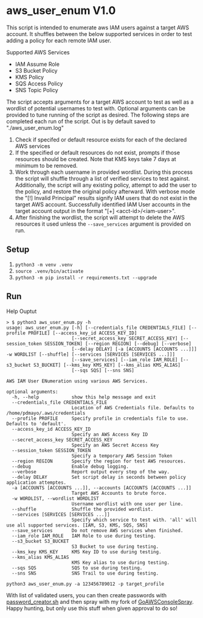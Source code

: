 # aws_user_enum V1.0

This script is intended to enumerate aws IAM users against a target AWS account. It shuffles between the below supported services in order to test adding a policy for each remote IAM user. 

Supported AWS Services
- IAM Assume Role
- S3 Bucket Policy
- KMS Policy
- SQS Access Policy
- SNS Topic Policy

The script accepts arguments for a target AWS account to test as well as a wordlist of potential usernames to test with. Optional arguments can be provided to tune running of the script as desired. The following steps are completed each run of the script. Out is by default saved to "./aws_user_enum.log"

1. Check if specifed or default resource exists for each of the declared AWS services
2. If the specified or default resources do not exist, prompts if those resources should be created. Note that KMS keys take 7 days at minimum to be removed.
3. Work through each username in provided wordlist. During this process the script will shuffle through a list of verified services to test against. Additionally, the script will any existing policy, attempt to add the user to the policy, and restore the original policy afterward. With verbose mode the "[!] Invalid Principal" results signify IAM users that do not exist in the target AWS account. Successfully identified IAM User accounts in the target account output in the format "[+] \<acct-id\>/\<iam-user\>".
4. After finishing the wordlist, the script will attempt to delete the AWS resources it used unless the `--save_services` argument is provided on run.

## Setup
1. `python3 -m venv .venv`
2. `source .venv/bin/activate`
3. `python3 -m pip install -r requirements.txt --upgrade`

## Run
Help Ouptut
```
> $ python3 aws_user_enum.py -h
usage: aws_user_enum.py [-h] [--credentials_file CREDENTIALS_FILE] [--profile PROFILE] [--access_key_id ACCESS_KEY_ID]
                        [--secret_access_key SECRET_ACCESS_KEY] [--session_token SESSION_TOKEN] [--region REGION] [--debug] [--verbose]
                        [--delay DELAY] [-a [ACCOUNTS [ACCOUNTS ...]]] -w WORDLIST [--shuffle] [--services [SERVICES [SERVICES ...]]]
                        [--save_services] [--iam_role IAM_ROLE] [--s3_bucket S3_BUCKET] [--kms_key KMS_KEY] [--kms_alias KMS_ALIAS]
                        [--sqs SQS] [--sns SNS]

AWS IAM User ENumeration using various AWS Services.

optional arguments:
  -h, --help            show this help message and exit
  --credentials_file CREDENTIALS_FILE
                        Location of AWS Credentials file. Defaults to /home/pdmayo/.aws/credentials
  --profile PROFILE     Specify profile in credentials file to use. Defaults to 'default'.
  --access_key_id ACCESS_KEY_ID
                        Specify an AWS Access Key ID
  --secret_access_key SECRET_ACCESS_KEY
                        Specify an AWS Secret Access Key
  --session_token SESSION_TOKEN
                        Specify a temporary AWS Session Token
  --region REGION       Specify the region for test AWS resources.
  --debug               Enable debug logging.
  --verbose             Report output every step of the way.
  --delay DELAY         Set script delay in seconds between policy application attemptes.
  -a [ACCOUNTS [ACCOUNTS ...]], --accounts [ACCOUNTS [ACCOUNTS ...]]
                        Target AWS Accounts to brute force.
  -w WORDLIST, --wordlist WORDLIST
                        Username wordlist with one user per line.
  --shuffle             Shuffle the provided wordlist.
  --services [SERVICES [SERVICES ...]]
                        Specify which service to test with. 'all' will use all supported services. [IAM, S3, KMS, SQS, SNS]
  --save_services       Do not remove AWS services when finished.
  --iam_role IAM_ROLE   IAM Role to use during testing.
  --s3_bucket S3_BUCKET
                        S3 Bucket to use during testing.
  --kms_key KMS_KEY     KMS Key ID to use during testing.
  --kms_alias KMS_ALIAS
                        KMS Key alias to use during testing.
  --sqs SQS             SQS to use during testing.
  --sns SNS             SNS Trail to use during testing.
```

`python3 aws_user_enum.py -a 123456789012 -p target_profile`

With list of validated users, you can then create passwords with [password_creator.sh](https://github.com/confused-binary/aws_scripts/blob/main/password_creator.sh) and then spray with my fork of [GoAWSConsoleSpray](https://github.com/confused-binary/GoAWSConsoleSpray). Happy hunting, but only use this stuff when given approval to do so!
